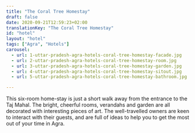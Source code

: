 ```yaml
---
title: "The Coral Tree Homestay"
draft: false
date: 2020-09-21T12:59:23+02:00
translationKey: "The Coral Tree Homestay"
id: "hotel"
layout: "hotel"
tags: ["Agra", "Hotels"] 
carousel:
  - url: 1-uttar-pradesh-agra-hotels-coral-tree-homestay-facade.jpg
  - url: 2-uttar-pradesh-agra-hotels-coral-tree-homestay-room.jpg
  - url: 3-uttar-pradesh-agra-hotels-coral-tree-homestay-garden.jpg
  - url: 4-uttar-pradesh-agra-hotels-coral-tree-homestay-sitout.jpg
  - url: 5-uttar-pradesh-agra-hotels-coral-tree-homestay-bathroom.jpg

---
```


This six-room home-stay is just a short walk away from the entrance to the Taj Mahal. The bright, cheerful rooms, verandahs and garden are all decorated with interesting pieces of art. The well-travelled owners are keen to interact with their guests, and are full of ideas to help you to get the most out of your time in Agra.